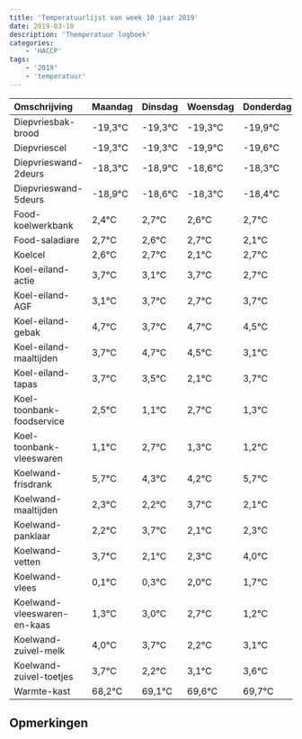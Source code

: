 ```yaml
---
title: 'Temperatuurlijst van week 10 jaar 2019'
date: 2019-03-10
description: 'Themperatuur logboek'
categories:
    - 'HACCP'
tags:
    - '2019'
    - 'temperatuur'
---
```

|Omschrijving|Maandag|Dinsdag|Woensdag|Donderdag|Vrijdag|Zaterdag|Zondag|
|:---|:---|:---|:---|:---|:---|:---|:---|
|Diepvriesbak-brood|-19,3°C|-19,3°C|-19,3°C|-19,9°C|-19,6°C|-19,3°C|-19,4°C|
|Diepvriescel|-19,3°C|-19,3°C|-19,9°C|-19,6°C|-19,3°C|-19,4°C|-19,3°C|
|Diepvrieswand-2deurs|-18,3°C|-18,9°C|-18,6°C|-18,3°C|-18,4°C|-18,3°C|-18,9°C|
|Diepvrieswand-5deurs|-18,9°C|-18,6°C|-18,3°C|-18,4°C|-18,3°C|-18,9°C|-18,3°C|
|Food-koelwerkbank|2,4°C|2,7°C|2,6°C|2,7°C|2,1°C|2,7°C|1,7°C|
|Food-saladiare|2,7°C|2,6°C|2,7°C|2,1°C|2,7°C|1,7°C|2,7°C|
|Koelcel|2,6°C|2,7°C|2,1°C|2,7°C|1,7°C|2,7°C|2,5°C|
|Koel-eiland-actie|3,7°C|3,1°C|3,7°C|2,7°C|3,7°C|3,5°C|2,1°C|
|Koel-eiland-AGF|3,1°C|3,7°C|2,7°C|3,7°C|3,5°C|2,1°C|3,7°C|
|Koel-eiland-gebak|4,7°C|3,7°C|4,7°C|4,5°C|3,1°C|4,7°C|3,3°C|
|Koel-eiland-maaltijden|3,7°C|4,7°C|4,5°C|3,1°C|4,7°C|3,3°C|3,2°C|
|Koel-eiland-tapas|3,7°C|3,5°C|2,1°C|3,7°C|2,3°C|2,2°C|3,7°C|
|Koel-toonbank-foodservice|2,5°C|1,1°C|2,7°C|1,3°C|1,2°C|2,7°C|1,1°C|
|Koel-toonbank-vleeswaren|1,1°C|2,7°C|1,3°C|1,2°C|2,7°C|1,1°C|1,3°C|
|Koelwand-frisdrank|5,7°C|4,3°C|4,2°C|5,7°C|4,1°C|4,3°C|6,0°C|
|Koelwand-maaltijden|2,3°C|2,2°C|3,7°C|2,1°C|2,3°C|4,0°C|3,7°C|
|Koelwand-panklaar|2,2°C|3,7°C|2,1°C|2,3°C|4,0°C|3,7°C|2,2°C|
|Koelwand-vetten|3,7°C|2,1°C|2,3°C|4,0°C|3,7°C|2,2°C|3,1°C|
|Koelwand-vlees|0,1°C|0,3°C|2,0°C|1,7°C|0,2°C|1,1°C|1,6°C|
|Koelwand-vleeswaren-en-kaas|1,3°C|3,0°C|2,7°C|1,2°C|2,1°C|2,6°C|2,7°C|
|Koelwand-zuivel-melk|4,0°C|3,7°C|2,2°C|3,1°C|3,6°C|3,7°C|3,4°C|
|Koelwand-zuivel-toetjes|3,7°C|2,2°C|3,1°C|3,6°C|3,7°C|3,4°C|2,7°C|
|Warmte-kast|68,2°C|69,1°C|69,6°C|69,7°C|69,4°C|68,7°C|69,7°C|

## Opmerkingen


